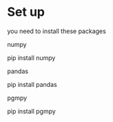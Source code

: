 # Set up

you need to install these packages

numpy

pip install numpy

pandas 

pip install pandas

pgmpy

pip install pgmpy

